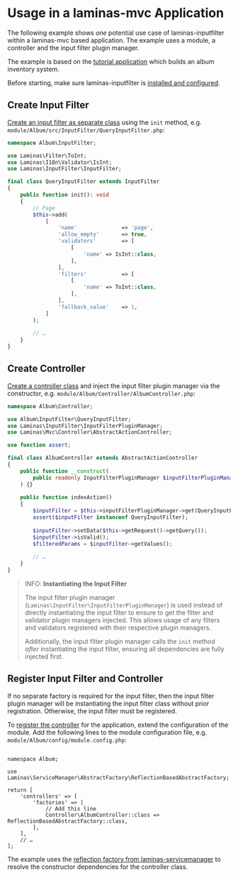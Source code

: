 # Usage in a laminas-mvc Application

The following example shows _one_ potential use case of laminas-inputfilter within a laminas-mvc based application.
The example uses a module, a controller and the input filter plugin manager.

The example is based on the [tutorial application](https://docs.laminas.dev/tutorials/getting-started/overview/) which builds an album inventory system.

Before starting, make sure laminas-inputfilter is [installed and configured](../installation.md).

## Create Input Filter

[Create an input filter as separate class](../intro.md) using the `init` method, e.g. `module/Album/src/InputFilter/QueryInputFilter.php`:

```php
namespace Album\InputFilter;

use Laminas\Filter\ToInt;
use Laminas\I18n\Validator\IsInt;
use Laminas\InputFilter\InputFilter;

final class QueryInputFilter extends InputFilter
{
    public function init(): void
    {
        // Page
        $this->add(
            [
                'name'              => 'page',
                'allow_empty'       => true,
                'validators'        => [
                    [
                        'name' => IsInt::class,                        
                    ],                    
                ],
                'filters'           => [
                    [
                        'name' => ToInt::class,
                    ],
                ],
                'fallback_value'    => 1,
            ]
        );
    
        // …
    }
}
```

## Create Controller

[Create a controller class](https://docs.laminas.dev/laminas-mvc/quick-start/#create-a-controller) and inject the input filter plugin manager via the constructor, e.g. `module/Album/Controller/AlbumController.php`:

```php
namespace Album\Controller;

use Album\InputFilter\QueryInputFilter;
use Laminas\InputFilter\InputFilterPluginManager;
use Laminas\Mvc\Controller\AbstractActionController;

use function assert;

final class AlbumController extends AbstractActionController
{
    public function __construct(
        public readonly InputFilterPluginManager $inputFilterPluginManager
    ) {}
    
    public function indexAction()
    {
        $inputFilter = $this->inputFilterPluginManager->get(QueryInputFilter::class);
        assert($inputFilter instanceof QueryInputFilter);
    
        $inputFilter->setData($this->getRequest()->getQuery());
        $inputFilter->isValid();
        $filteredParams = $inputFilter->getValues();
        
        // …
    }
}
```

> INFO: **Instantiating the Input Filter**
>
> The input filter plugin manager (`Laminas\InputFilter\InputFilterPluginManager`) is used instead of directly instantiating the input filter to ensure to get the filter and validator plugin managers injected.
> This allows usage of any filters and validators registered with their respective plugin managers.
>
> Additionally, the input filter plugin manager calls the `init` method _after_ instantiating the input filter, ensuring all dependencies are fully injected first.

## Register Input Filter and Controller

If no separate factory is required for the input filter, then the input filter plugin manager will be instantiating the input filter class without prior registration. Otherwise, the input filter must be registered.

To [register the controller](https://docs.laminas.dev/laminas-mvc/quick-start/#create-a-route) for the application, extend the configuration of the module.
Add the following lines to the module configuration file, e.g. `module/Album/config/module.config.php`:

<!-- markdownlint-disable MD033 -->
<pre class="language-php" data-line="8-9"><code>
namespace Album;

use Laminas\ServiceManager\AbstractFactory\ReflectionBasedAbstractFactory;

return [
    'controllers' => [
        'factories' => [
            // Add this line
            Controller\AlbumController::class => ReflectionBasedAbstractFactory::class,
        ],
    ],
    // …
];
</code></pre>
<!-- markdownlint-enable MD033 -->

The example uses the [reflection factory from laminas-servicemanager](https://docs.laminas.dev/laminas-servicemanager/reflection-abstract-factory/) to resolve the constructor dependencies for the controller class.
